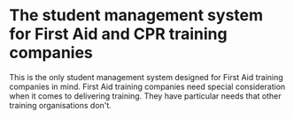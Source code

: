 # The student management system for First Aid and CPR training companies
This is the only student management system designed for First Aid training companies in mind. First Aid training companies need special consideration when it comes to delivering training. They have particular needs that other training organisations don't. 
